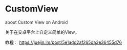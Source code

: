 # CustomView
about Custom View on Android

关于在安卓平台上自定义简单的View。

教程： https://juejin.im/post/5e1add2af265da3e36455d76
